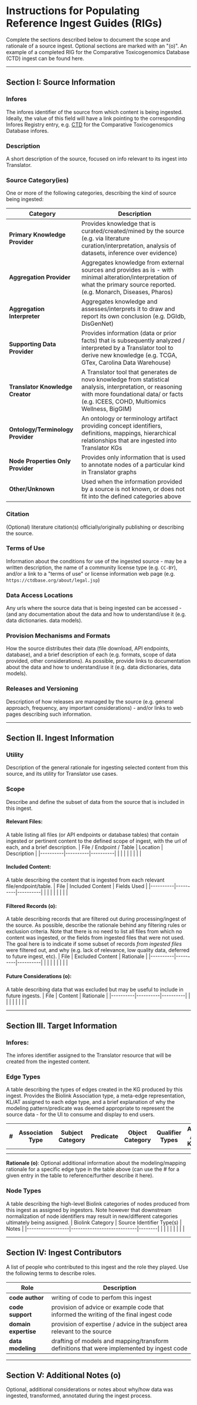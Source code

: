 # Instructions for Populating Reference Ingest Guides (RIGs)
Complete the sections described below to document the scope and rationale of a source ingest. Optional sections are marked with an "(o)".
An example of a completed RIG for the Comparative Toxicogenomics Database (CTD) ingest can be found here. 

---------------

## Section I: Source Information

### Infores
The infores identifier of the source from which content is being ingested. Ideally, the value of this field will have a link pointing to the corresponding Infores Registry entry, e.g. [CTD](https://w3id.org/information-resource-registry/ctd) for the Comparative Toxicogenomics Database infores.
  
### Description
A short description of the source, focused on info relevant to its ingest into Translator.

### Source Category(ies)
One or more of the following categories, describing the kind of source being ingested:

  | Category | Description |
  |----------|-------------|
  |**Primary Knowledge Provider**| Provides knowledge that is curated/created/mined by the source (e.g. via literature curation/interpretation, analysis of datasets, inference over evidence) |
  | **Aggregation Provider** | Aggregates knowledge from external sources and provides as is - with minimal alteration/interpretation of what the primary source reported. (e.g. Monarch, Diseases, Pharos) |
  | **Aggregation Interpreter** | Aggregates knowledge and assesses/interprets it to draw and report its own conclusion (e.g. DGIdb, DisGenNet) |
  | **Supporting Data Provider** | Provides information (data or prior facts) that is subsequently analyzed / interpreted by a Translator tool to derive new knowledge (e.g. TCGA, GTex, Carolina Data Warehouse) |
  | **Translator Knowledge Creator** | A Translator tool that generates de novo knowledge from statistical analysis, interpretation, or reasoning with more foundational data/ or facts (e.g. ICEES, COHD, Multiomics Wellness, BigGIM) |
  | **Ontology/Terminology Provider** | An ontology or terminology artifact providing concept identifiers, definitions, mappings, hierarchical relationships that are ingested into Translator KGs |
  | **Node Properties Only Provider** | Provides only information that is used to annotate nodes of a particular kind in Translator graphs |
  | **Other/Unknown** | Used when the information provided by a source is not known, or does not fit into the defined categories above |

### Citation
(Optional) literature citation(s) officially/originally publishing or describing the source.

### Terms of Use
Information about the conditions for use of the ingested source - may be a written description, the name of a community license type (e.g. `CC-BY`), and/or a link to a "terms of use" or license information web page (e.g. `https://ctdbase.org/about/legal.jsp`)

### Data Access Locations
Any urls where the source data that is being ingested can be accessed - (and any documentation about the data and how to understand/use it (e.g. data dictionaries. data models).
   
### Provision Mechanisms and Formats
How the source distributes their data (file download, API endpoints, database), and a brief description of each (e.g. formats, scope of data provided, other considerations). As possible, provide links to  documentation about the data and how to understand/use it (e.g. data dictionaries, data models).
   
### Releases and Versioning
Description of how releases are managed by the source (e.g. general approach, frequency, any important considerations) - and/or links to web pages describing such information. 


----------------

## Section II. Ingest Information
    
### Utility 
Description of the general rationale for ingesting selected content from this source, and its utility for Translator use cases. 

### Scope
Describe and define the subset of data from the source that is included in this ingest.

  #### Relevant Files:
  A table listing all files (or API endpoints or database tables) that contain ingested or pertinent content to the defined scope of ingest, with the url of each, and a brief description.
  | File / Endpoint / Table | Location | Description |
  |----------|----------|----------|
  |  |  |  | 
  |  |  |  | 

  
  #### Included Content:
  A table describing the content that is ingested from each relevant file/endpoint/table. 
  | File | Included Content | Fields Used |
  |----------|----------|----------|
  |  |  |  | 
  |  |  |  | 

  #### Filtered Records (o):
  A table describing records that are filtered out during processing/ingest of the source. As possible, describe the rationale behind any filtering rules or exclusion criteria.
  Note that there is no need to list all files from which no content was ingested, or the fields from ingested files that were not used.  
  The goal here is to indicate if some subset of records *from ingested files* were filtered out, and why (e.g. lack of relevance, low quality data, deferred to future ingest, etc). 
  | File | Excluded Content | Rationale |
  |----------|----------|----------|
  |  |  |  |
  |  |  |  | 

  #### Future Considerations (o):
  A table describing data that was excluded but may be useful to include in future ingests.
  | File | Content |  Rationale |
  |----------|----------|----------|
  |  |  |  |
  |  |  |  | 
  
-----------------

##  Section III. Target Information

### Infores:
The infores identifier assigned to the Translator resource that will be created from the ingested content. 
   
### Edge Types
A table describing the types of edges created in the KG produced by this ingest. Provides the Biolink Association type, a meta-edge representation, KL/AT assigned to each edge type, and a brief explanation of why the modeling pattern/predicate was deemed appropriate to represent the source data - for the UI to consume and display to end users.

| # | Association Type | Subject Category |  Predicate | Object Category | Qualifier Types |  AT / KL  | UI Explanation |
|----------|----------|----------|----------|----------|----------|---------|----------|
|  |  |  |  |  |  |  |  |
|  |  |  |  |  |  |  |  |

**Rationale (o)**:
Optional additional information about the modeling/mapping rationale for a specific edge type in the table above (can use the # for a given entry in the table to reference/further describe it here).
   
### Node Types
A table describing the high-level Biolink categories of nodes produced from this ingest as assigned by ingestors. Note however that downstream normalization of node identifiers may result in new/different categories ultimately being assigned.
| Biolink Category |  Source Identifier Type(s) | Notes |
|------------------|----------------------------|--------|
|  |  |  |
|  |  |  |

------------------

## Section IV: Ingest Contributors
A list of people who contributed to this ingest and the role they played. Use the following terms to describe roles. 

| Role | Description |
|------|-------------|
| **code author** |  writing of code to perfom this ingest |
| **code support** | provision of advice or example code that informed the writing of the final ingest code |
| **domain expertise** | provision of expertise / advice in the subject area relevant to the source |
| **data modeling** | drafting of models and mapping/transform definitions that were implemented by ingest code |

-------------------

## Section V: Additional Notes (o)
Optional, additional considerations or notes about why/how data was ingested, transformed, annotated during the ingest process.
